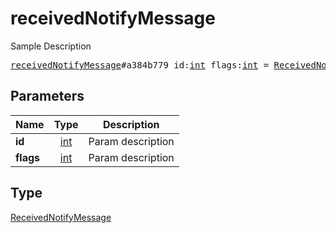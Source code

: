 # receivedNotifyMessage

Sample Description

<pre>
<a href="../constructor/receivedNotifyMessage.md">receivedNotifyMessage</a>#a384b779 id:<a href="../type/int.md">int</a> flags:<a href="../type/int.md">int</a> = <a href="../type/ReceivedNotifyMessage.md">ReceivedNotifyMessage</a>;</pre>
## Parameters

| Name | Type | Description |
|------|:----:|-------------|
| **id** | <a href="../type/int.md">int</a> | Param description |
| **flags** | <a href="../type/int.md">int</a> | Param description |

## Type

<a href="../type/ReceivedNotifyMessage.md">ReceivedNotifyMessage</a>
